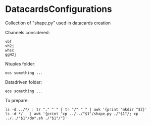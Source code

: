 DatacardsConfigurations
=======================

Collection of "shape.py" used in datacards creation

Channels considered:

    vbf
    vh2j
    whsc
    ggH2j


Ntuples folder:

    eos something ...


Datadriven folder:

    eos something ...


To prepare:

    ls -d ../*/ | tr "." " " | tr "/" " " | awk '{print "mkdir "$2}'
    ls -d */   | awk '{print "cp ../../"$1"/shape.py ./"$1"/; cp ../../"$1"/do*.sh ./"$1"/"}'

